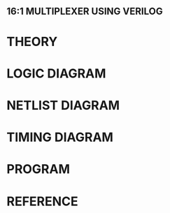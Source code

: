 ## 16:1  MULTIPLEXER  USING VERILOG

# THEORY

# LOGIC DIAGRAM

# NETLIST DIAGRAM

# TIMING DIAGRAM

# PROGRAM

# REFERENCE

